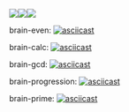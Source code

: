 <img src="https://api.codeclimate.com/v1/badges/b6bd03d104b32d0ffd99/maintainability" /><img src="https://api.codeclimate.com/v1/badges/b6bd03d104b32d0ffd99/test_coverage" /><img src="https://travis-ci.org/AnnaMaetz/frontend-project-lvl1.svg?branch=master"/>

brain-even:
[![asciicast](https://asciinema.org/a/JoeL6zXbIg917njfEZ1R2oqJA.png)](https://asciinema.org/a/JoeL6zXbIg917njfEZ1R2oqJA)

brain-calc:
[![asciicast](https://asciinema.org/a/jSP7s0TpRbQvb8rK5mujxHR24.png)](https://asciinema.org/a/jSP7s0TpRbQvb8rK5mujxHR24)

brain-gcd:
[![asciicast](https://asciinema.org/a/Zd3DXAo5bnXILXcWknGyZdyBl.png)](https://asciinema.org/a/Zd3DXAo5bnXILXcWknGyZdyBl)

brain-progression:
[![asciicast](https://asciinema.org/a/ni8jndkGfJTvBvB4mTxpEwjTg.png)](https://asciinema.org/a/ni8jndkGfJTvBvB4mTxpEwjTg)

brain-prime:
[![asciicast](https://asciinema.org/a/ZjWOYLsG694qpZjcNKZ6mrcr9.png)](https://asciinema.org/a/ZjWOYLsG694qpZjcNKZ6mrcr9)
